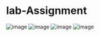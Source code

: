 # lab-Assignment
![image](https://github.com/user-attachments/assets/b06ff89a-396d-45ad-8462-e82b6a50e53a)
![image](https://github.com/user-attachments/assets/e11c971d-c0ab-419e-b7c1-f096ecbfc78f)
![image](https://github.com/user-attachments/assets/db3e5849-7e2f-4a4a-a2f4-5b7703ea71ce)
![image](https://github.com/user-attachments/assets/1d06316d-48c0-4723-a8b6-793994c3903c)
